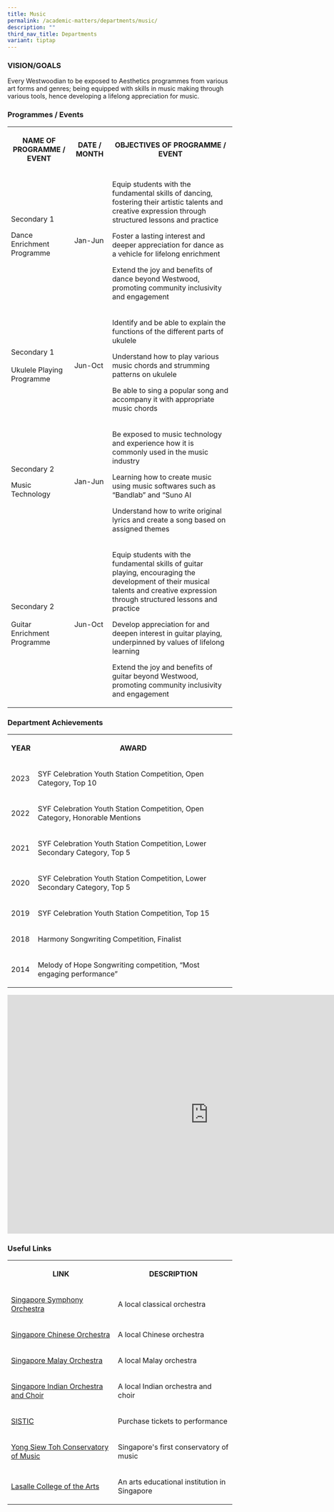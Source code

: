 ```yaml
---
title: Music
permalink: /academic-matters/departments/music/
description: ""
third_nav_title: Departments
variant: tiptap
---
```

<h3>VISION/GOALS</h3>
<p>Every Westwoodian to be exposed to Aesthetics programmes from various
art forms and genres; being equipped with skills in music making through
various tools, hence developing a lifelong appreciation for music.</p>
<h3>Programmes / Events</h3>
<table style="minWidth: 75px">
<colgroup>
<col>
<col>
<col>
</colgroup>
<tbody>
<tr>
<th rowspan="1" colspan="1">
<p>NAME OF PROGRAMME / EVENT</p>
</th>
<th rowspan="1" colspan="1">
<p>DATE / MONTH</p>
</th>
<th rowspan="1" colspan="1">
<p>OBJECTIVES OF PROGRAMME / EVENT</p>
</th>
</tr>
<tr>
<td rowspan="1" colspan="1">
<p>Secondary 1
<br>
</p>
<p>Dance Enrichment Programme
<br>
<br>
</p>
</td>
<td rowspan="1" colspan="1">
<p>Jan-Jun</p>
</td>
<td rowspan="1" colspan="1">
<p>Equip students with the fundamental skills of dancing, fostering their
artistic talents and creative expression through structured lessons and
practice</p>
<p></p>
<p>Foster a lasting interest and deeper appreciation for dance as a vehicle
for lifelong enrichment</p>
<p>Extend the joy and benefits of dance beyond Westwood, promoting community
inclusivity and engagement</p>
</td>
</tr>
<tr>
<td rowspan="1" colspan="1">
<p>Secondary 1
<br>
<br>Ukulele Playing Programme</p>
</td>
<td rowspan="1" colspan="1">
<p>Jun-Oct
<br>
</p>
</td>
<td rowspan="1" colspan="1">
<p>Identify and be able to explain the functions of the different parts of
ukulele</p>
<p>Understand how to play various music chords and strumming patterns on
ukulele</p>
<p>Be able to sing a popular song and accompany it with appropriate music
chords</p>
</td>
</tr>
<tr>
<td rowspan="1" colspan="1">
<p>Secondary 2
<br>
</p>
<p>Music Technology</p>
</td>
<td rowspan="1" colspan="1">
<p>Jan-Jun</p>
</td>
<td rowspan="1" colspan="1">
<p>Be exposed to music technology and experience how it is commonly used
in the music industry</p>
<p>Learning how to create music using music softwares such as “Bandlab” and
“Suno AI</p>
<p>Understand how to write original lyrics and create a song based on assigned
themes</p>
</td>
</tr>
<tr>
<td rowspan="1" colspan="1">
<p>Secondary 2
<br>
<br>Guitar Enrichment Programme</p>
</td>
<td rowspan="1" colspan="1">
<p>Jun-Oct</p>
</td>
<td rowspan="1" colspan="1">
<p>Equip students with the fundamental skills of guitar playing, encouraging
the development of their musical talents and creative expression through
structured lessons and practice</p>
<p></p>
<p>Develop appreciation for and deepen interest in guitar playing, underpinned
by values of lifelong learning</p>
<p>Extend the joy and benefits of guitar beyond Westwood, promoting community
inclusivity and engagement</p>
</td>
</tr>
</tbody>
</table>
<h3>Department Achievements</h3>
<table style="minWidth: 50px">
<colgroup>
<col>
<col>
</colgroup>
<tbody>
<tr>
<th rowspan="1" colspan="1">
<p>YEAR</p>
</th>
<th rowspan="1" colspan="1">
<p>AWARD</p>
</th>
</tr>
<tr>
<td rowspan="1" colspan="1">
<p>2023</p>
</td>
<td rowspan="1" colspan="1">
<p>SYF Celebration Youth Station Competition, Open Category, Top 10</p>
</td>
</tr>
<tr>
<td rowspan="1" colspan="1">
<p>2022</p>
</td>
<td rowspan="1" colspan="1">
<p>SYF Celebration Youth Station Competition, Open Category, Honorable Mentions</p>
</td>
</tr>
<tr>
<td rowspan="1" colspan="1">
<p>2021</p>
</td>
<td rowspan="1" colspan="1">
<p>SYF Celebration Youth Station Competition, Lower Secondary Category, Top
5</p>
</td>
</tr>
<tr>
<td rowspan="1" colspan="1">
<p>2020</p>
</td>
<td rowspan="1" colspan="1">
<p>SYF Celebration Youth Station Competition, Lower Secondary Category, Top
5</p>
</td>
</tr>
<tr>
<td rowspan="1" colspan="1">
<p>2019</p>
</td>
<td rowspan="1" colspan="1">
<p>SYF Celebration Youth Station Competition, Top 15</p>
</td>
</tr>
<tr>
<td rowspan="1" colspan="1">
<p>2018</p>
</td>
<td rowspan="1" colspan="1">
<p>Harmony Songwriting Competition, Finalist</p>
</td>
</tr>
<tr>
<td rowspan="1" colspan="1">
<p>2014</p>
</td>
<td rowspan="1" colspan="1">
<p>Melody of Hope Songwriting competition, “Most engaging performance”</p>
</td>
</tr>
</tbody>
</table>
<div class="iframe-wrapper">
<iframe height="535" width="900" allowfullscreen="true" frameborder="0" src="https://docs.google.com/presentation/d/e/2PACX-1vQmmcrY1oADPZjigkQ-VXKvQgf1v9FY_qBMxFtgpfGaBrBEluaUR80Rz8CSJhtINdDxtpjbMXtbRL7U/embed?start=true&amp;loop=true&amp;delayms=3000"></iframe>
</div>
<h3>Useful Links</h3>
<table style="minWidth: 50px">
<colgroup>
<col>
<col>
</colgroup>
<tbody>
<tr>
<th rowspan="1" colspan="1">
<p>LINK</p>
</th>
<th rowspan="1" colspan="1">
<p>DESCRIPTION</p>
</th>
</tr>
<tr>
<td rowspan="1" colspan="1">
<p><a href="http://www.sso.org.sg/" rel="noopener noreferrer nofollow" target="_blank">Singapore Symphony Orchestra</a>
</p>
</td>
<td rowspan="1" colspan="1">
<p>A local classical orchestra</p>
</td>
</tr>
<tr>
<td rowspan="1" colspan="1">
<p><a href="https://www.sco.com.sg/en/" rel="noopener noreferrer nofollow" target="_blank">Singapore Chinese Orchestra</a>
</p>
</td>
<td rowspan="1" colspan="1">
<p>A local Chinese orchestra</p>
</td>
</tr>
<tr>
<td rowspan="1" colspan="1">
<p><a href="http://www.omsyouth.blogspot.sg/" rel="noopener noreferrer nofollow" target="_blank">Singapore Malay Orchestra</a>
</p>
</td>
<td rowspan="1" colspan="1">
<p>A local Malay orchestra</p>
</td>
</tr>
<tr>
<td rowspan="1" colspan="1">
<p><a href="https://www.sioc.com.sg/" rel="noopener noreferrer nofollow" target="_blank">Singapore Indian Orchestra and Choir</a>
</p>
</td>
<td rowspan="1" colspan="1">
<p>A local Indian orchestra and choir
<br>
</p>
</td>
</tr>
<tr>
<td rowspan="1" colspan="1">
<p><a href="http://www.sistic.com.sg/" rel="noopener noreferrer nofollow" target="_blank">SISTIC</a>
</p>
</td>
<td rowspan="1" colspan="1">
<p>Purchase tickets to performance</p>
</td>
</tr>
<tr>
<td rowspan="1" colspan="1">
<p><a href="http://music.nus.edu.sg/" rel="noopener noreferrer nofollow" target="_blank">Yong Siew Toh Conservatory of Music</a>
</p>
</td>
<td rowspan="1" colspan="1">
<p>Singapore's first conservatory of music</p>
</td>
</tr>
<tr>
<td rowspan="1" colspan="1">
<p><a href="http://www.lasalle.edu.sg/" rel="noopener noreferrer nofollow" target="_blank">Lasalle College of the Arts</a>
</p>
</td>
<td rowspan="1" colspan="1">
<p>An arts educational institution in Singapore</p>
</td>
</tr>
</tbody>
</table>
<p></p>